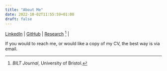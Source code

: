```yaml
---
title: "About Me"
date: 2022-10-02T11:55:59+01:00
draft: false
---
```


[LinkedIn](https://www.linkedin.com/in/kai-tebay-175240237) | [GitHub](https://github.com/KaiTebay) | [Research](https://bilt.online/wp-content/uploads/2021/08/Bridging-the-Gap-between-Ethical-Holism-and-the-Animal-Liberation-Movement-Fryer-and-Tebay.pdf) [^1] |

[^1]: *BILT Journal*, University of Bristol.

If you would to reach me, or would like a copy of my CV, the best way is via email.

